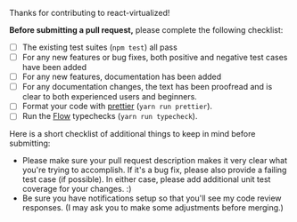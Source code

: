 Thanks for contributing to react-virtualized!

**Before submitting a pull request,** please complete the following checklist:

- [ ] The existing test suites (`npm test`) all pass
- [ ] For any new features or bug fixes, both positive and negative test cases have been added
- [ ] For any new features, documentation has been added
- [ ] For any documentation changes, the text has been proofread and is clear to both experienced users and beginners.
- [ ] Format your code with [prettier](https://github.com/prettier/prettier) (`yarn run prettier`).
- [ ] Run the [Flow](https://flowtype.org/) typechecks (`yarn run typecheck`).

Here is a short checklist of additional things to keep in mind before submitting:

- Please make sure your pull request description makes it very clear what you're trying to accomplish. If it's a bug fix, please also provide a failing test case (if possible). In either case, please add additional unit test coverage for your changes. :)
- Be sure you have notifications setup so that you'll see my code review responses. (I may ask you to make some adjustments before merging.)
